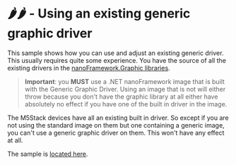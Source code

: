 # 🌶️🌶️ - Using an existing generic graphic driver

This sample shows how you can use and adjust an existing generic driver. This usually requires quite some experience. You have the source of all the existing drivers in the [nanoFramework.Graphic libraries](https://github.com/nanoframework/nanoFramework.Graphics/tree/main/ManagedDrivers).

> **Important**: you **MUST** use a .NET nanoFramework image that is built with the Generic Graphic Driver. Using an image that is not will either throw because you don't have the graphic library at all either have absolutely no effect if you have one of the built in driver in the image.

The M5Stack devices have all an existing built in driver. So except if you are not using the standard image on them but one containing a generic image, you can't use a generic graphic driver on them. This won't have any effect at all.

The sample is [located here](./).
